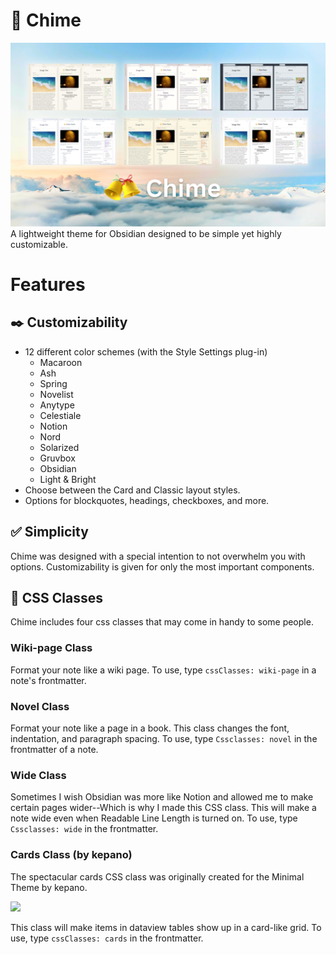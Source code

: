 # 🔔 Chime
![](Chime-large.png)
A lightweight theme for Obsidian designed to be simple yet highly customizable.
# Features
## ✒️ Customizability
- 12 different color schemes (with the Style Settings plug-in)
  - Macaroon
  - Ash
  - Spring
  - Novelist
  - Anytype
  - Celestiale
  - Notion
  - Nord
  - Solarized
  - Gruvbox
  - Obsidian
  - Light & Bright
- Choose between the Card and Classic layout styles.
- Options for blockquotes, headings, checkboxes, and more.  
## ✅ Simplicity
Chime was designed with a special intention to not overwhelm you with options. Customizability is given for only the most important components.
## 🚩 CSS Classes
Chime includes four css classes that may come in handy to some people.
### Wiki-page Class
Format your note like a wiki page. To use, type `cssClasses: wiki-page` in a note's frontmatter.

### Novel Class
Format your note like a page in a book. This class changes the font, indentation, and paragraph spacing. 
To use, type `Cssclasses: novel` in the frontmatter of a note.

### Wide Class
Sometimes I wish Obsidian was more like Notion and allowed me to make certain pages wider--Which is why I made this CSS class. This will make a note wide even when Readable Line Length is turned on. To use, type `Cssclasses: wide` in the frontmatter.
### Cards Class (by kepano)
The spectacular cards CSS class was originally created for the Minimal Theme by kepano.

<a href="https://www.buymeacoffee.com/kepano"><img src="https://img.buymeacoffee.com/button-api/?text=Buy kepano a coffee&emoji=&slug=kepano&button_colour=6a8695&font_colour=ffffff&font_family=Poppins&outline_colour=000000&coffee_colour=FFDD00"></a>

This class will make items in dataview tables show up in a card-like grid. To use, type `cssClasses: cards` in the frontmatter.

